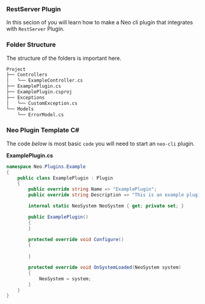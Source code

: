 ### RestServer Plugin
In this secion of you will learn how to make a Neo cli plugin that integrates with `RestServer` Plugin.


### Folder Structure
The structure of the folders is important here.

```bash
Project
├── Controllers
│   └── ExampleController.cs
├── ExamplePlugin.cs
├── ExamplePlugin.csproj
├── Exceptions
│   └── CustomException.cs
└── Models
    └── ErrorModel.cs
```



### Neo Plugin Template C#
The code _below_ is most basic `code` you will need to start an `neo-cli` plugin.

**ExamplePlugin.cs**
```csharp
namespace Neo.Plugins.Example
{
    public class ExamplePlugin : Plugin
    {
        public override string Name => "ExamplePlugin";
        public override string Description => "This is an example plugin.";

        internal static NeoSystem NeoSystem { get; private set; }

        public ExamplePlugin()
        {
        }

        protected override void Configure()
        {
            
        }

        protected override void OnSystemLoaded(NeoSystem system)
        {
            NeoSystem = system;
        }
    }
}
```